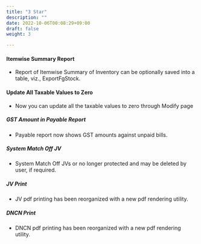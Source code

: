 ```yaml
---
title: "3 Star"
description: ""
date: 2022-10-06T00:08:29+09:00
draft: false
weight: 3

---
```

#### Itemwise Summary Report
- Report of Itemwise Summary of Inventory can be optionally saved into a table, viz., ExportFgStock.
#### Update All Taxable Values to Zero
- Now you can update all the taxable values to zero through Modify page
##### GST Amount in Payable Report
- Payable report now shows GST amounts against unpaid bills.
##### System Match Off JV
- System Match Off JVs or no longer protected and may be deleted by user, if required.
##### JV Print
- JV pdf printing has been reorganized with a new pdf rendering utility.
##### DNCN Print
- DNCN pdf printing has been reorganized with a new pdf rendering utility.

